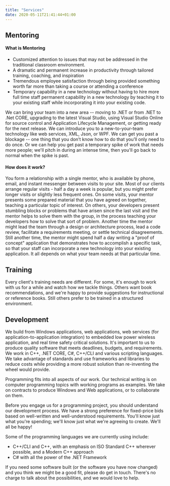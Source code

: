 ```yaml
---
title: "Services"
date: 2020-05-11T21:41:44+01:00
---
```


## Mentoring
#### What is Mentoring

* Customized attention to issues that may not be addressed in the traditional classroom environment.
* A dramatic and permanent increase in productivity through tailored training, coaching, and inspiration
* Tremendous employee satisfaction through being provided something worth far more than taking a course or attending a conference
* Temporary capability in a new technology without having to hire more full time staff permanent capability in a new technology by teaching it to your existing staff while incorporating it into your existing code.

We can bring your team into a new area -- moving to .NET or from .NET to .Net CORE, upgrading to the latest Visual Studio, using Visual Studio Online for source control and Application Lifecycle Management, or getting ready for the next release. We can introduce you to a new-to-your-team technology like web services, XML, Json, or WPF. We can get you past a blockage -- one thing that you don’t know how to do that you’ll only need to do once. Or we can help you get past a temporary spike of work that needs more people; we'll pitch in during an intense time, then you'll go back to normal when the spike is past.

#### How does it work?

You form a relationship with a single mentor, who is available by phone, email, and instant messenger between visits to your site. Most of our clients arrange regular visits - half a day a week is popular, but you might prefer longer visits or slightly less frequent ones. On some visits, your mentor presents some prepared material that you have agreed on together, teaching a particular topic of interest. On others, your developers present stumbling blocks or problems that have arisen since the last visit and the mentor helps to solve them with the group, in the process teaching your developers how to solve that sort of problem. Another time the mentor might lead the team through a design or architecture process, lead a code review, facilitate a requirements meeting, or settle technical disagreements. Still another time, the mentor might spend half a day writing a "proof of concept" application that demonstrates how to accomplish a specific task, so that your staff can incorporate a new technology into your existing application. It all depends on what your team needs at that particular time.

 

## Training
Every client's training needs are different. For some, it's enough to work with us for a while and watch how we tackle things. Others want book recommendations, and we're happy to provide suggestions for instructional or reference books. Still others prefer to be trained in a structured environment.
 
## Development
We build from Windows applications, web applications, web services (for application-to-application integration) to embedded low power wireless application, and real time safety critical solutions. It's important to us to produce quality software that meets deadlines, budgets, and requirements. We work in C++, .NET CORE, C#, C++/CLI and various scripting languages. We take advantage of standards and use frameworks and libraries to reduce costs while providing a more robust solution than re-inventing the wheel would provide.

Programming fits into all aspects of our work. Our technical writing is on computer programming topics with working programs as examples. We take on contracts to produce Windows and Web applications, or to collaborate on them.

Before you engage us for a programming project, you should understand our development process. We have a strong preference for fixed-price bids based on well-written and well-understood requirements. You'll know just what you're spending; we'll know just what we're agreeing to create. We'll all be happy!

Some of the programming languages we are currently using include:

* C++/CLI and C++, with an emphasis on ISO Standard C++ wherever possible, and a Modern C++ approach
* C# with all the power of the .NET Framework

If you need some software built (or the software you have now changed) and you think we might be a good fit, please do get in touch. There's no charge to talk about the possibilities, and we would love to help.
